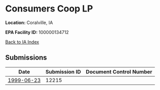 # Consumers Coop  LP

**Location:** Coralville, IA

**EPA Facility ID:** 100000134712

[Back to IA Index](../../index.md)

## Submissions

| Date | Submission ID | Document Control Number |
|------|--------------|-------------------------|
| [1999-06-23](submissions/12215.md) | 12215 |  |
